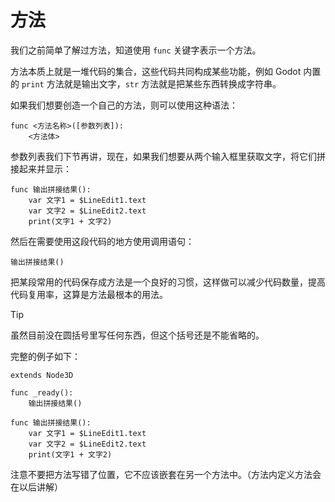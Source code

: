 # 方法

我们之前简单了解过方法，知道使用 `func` 关键字表示一个方法。

方法本质上就是一堆代码的集合，这些代码共同构成某些功能，例如 Godot 内置的 `print` 方法就是输出文字，`str` 方法就是把某些东西转换成字符串。

如果我们想要创造一个自己的方法，则可以使用这种语法：

```
func <方法名称>([参数列表]):
    <方法体>
```

参数列表我们下节再讲，现在，如果我们想要从两个输入框里获取文字，将它们拼接起来并显示：

```gdscript
func 输出拼接结果():
    var 文字1 = $LineEdit1.text
    var 文字2 = $LineEdit2.text
    print(文字1 + 文字2)
```

然后在需要使用这段代码的地方使用调用语句：

```gdscript
输出拼接结果()
```

把某段常用的代码保存成方法是一个良好的习惯，这样做可以减少代码数量，提高代码复用率，这算是方法最根本的用法。

> [!tip]
>
> 虽然目前没在圆括号里写任何东西，但这个括号还是不能省略的。

完整的例子如下：

```gdscript
extends Node3D

func _ready():
	输出拼接结果()
	
func 输出拼接结果():
	var 文字1 = $LineEdit1.text
	var 文字2 = $LineEdit2.text
	print(文字1 + 文字2)
```

注意不要把方法写错了位置，它不应该嵌套在另一个方法中。（方法内定义方法会在以后讲解）